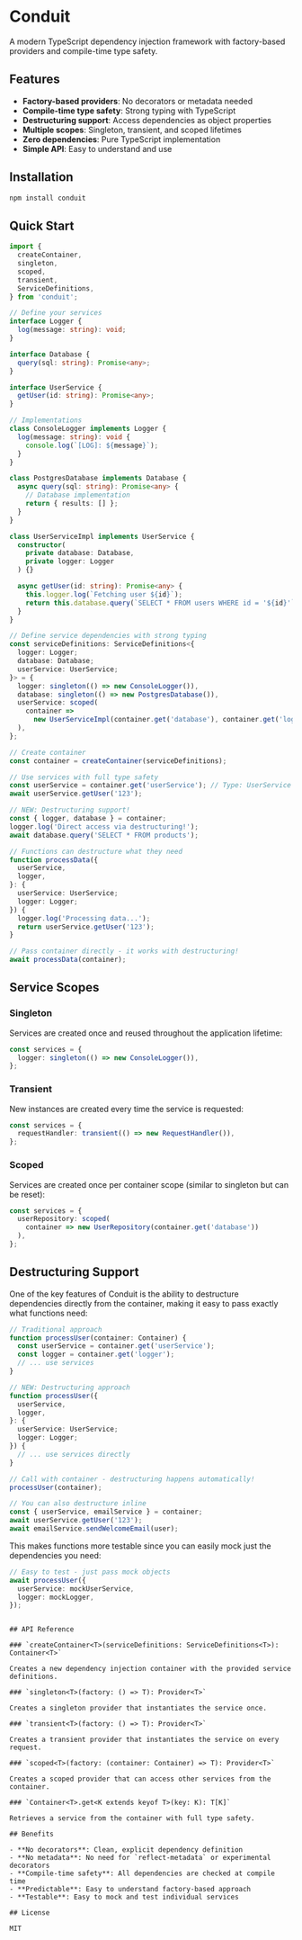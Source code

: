 # Conduit

A modern TypeScript dependency injection framework with factory-based providers and compile-time type safety.

## Features

- **Factory-based providers**: No decorators or metadata needed
- **Compile-time type safety**: Strong typing with TypeScript
- **Destructuring support**: Access dependencies as object properties
- **Multiple scopes**: Singleton, transient, and scoped lifetimes
- **Zero dependencies**: Pure TypeScript implementation
- **Simple API**: Easy to understand and use

## Installation

```bash
npm install conduit
```

## Quick Start

```typescript
import {
  createContainer,
  singleton,
  scoped,
  transient,
  ServiceDefinitions,
} from 'conduit';

// Define your services
interface Logger {
  log(message: string): void;
}

interface Database {
  query(sql: string): Promise<any>;
}

interface UserService {
  getUser(id: string): Promise<any>;
}

// Implementations
class ConsoleLogger implements Logger {
  log(message: string): void {
    console.log(`[LOG]: ${message}`);
  }
}

class PostgresDatabase implements Database {
  async query(sql: string): Promise<any> {
    // Database implementation
    return { results: [] };
  }
}

class UserServiceImpl implements UserService {
  constructor(
    private database: Database,
    private logger: Logger
  ) {}

  async getUser(id: string): Promise<any> {
    this.logger.log(`Fetching user ${id}`);
    return this.database.query(`SELECT * FROM users WHERE id = '${id}'`);
  }
}

// Define service dependencies with strong typing
const serviceDefinitions: ServiceDefinitions<{
  logger: Logger;
  database: Database;
  userService: UserService;
}> = {
  logger: singleton(() => new ConsoleLogger()),
  database: singleton(() => new PostgresDatabase()),
  userService: scoped(
    container =>
      new UserServiceImpl(container.get('database'), container.get('logger'))
  ),
};

// Create container
const container = createContainer(serviceDefinitions);

// Use services with full type safety
const userService = container.get('userService'); // Type: UserService
await userService.getUser('123');

// NEW: Destructuring support!
const { logger, database } = container;
logger.log('Direct access via destructuring!');
await database.query('SELECT * FROM products');

// Functions can destructure what they need
function processData({
  userService,
  logger,
}: {
  userService: UserService;
  logger: Logger;
}) {
  logger.log('Processing data...');
  return userService.getUser('123');
}

// Pass container directly - it works with destructuring!
await processData(container);
```

## Service Scopes

### Singleton

Services are created once and reused throughout the application lifetime:

```typescript
const services = {
  logger: singleton(() => new ConsoleLogger()),
};
```

### Transient

New instances are created every time the service is requested:

```typescript
const services = {
  requestHandler: transient(() => new RequestHandler()),
};
```

### Scoped

Services are created once per container scope (similar to singleton but can be reset):

```typescript
const services = {
  userRepository: scoped(
    container => new UserRepository(container.get('database'))
  ),
};
```

## Destructuring Support

One of the key features of Conduit is the ability to destructure dependencies directly from the container, making it easy to pass exactly what functions need:

```typescript
// Traditional approach
function processUser(container: Container) {
  const userService = container.get('userService');
  const logger = container.get('logger');
  // ... use services
}

// NEW: Destructuring approach
function processUser({
  userService,
  logger,
}: {
  userService: UserService;
  logger: Logger;
}) {
  // ... use services directly
}

// Call with container - destructuring happens automatically!
processUser(container);

// You can also destructure inline
const { userService, emailService } = container;
await userService.getUser('123');
await emailService.sendWelcomeEmail(user);
```

This makes functions more testable since you can easily mock just the dependencies you need:

```typescript
// Easy to test - just pass mock objects
await processUser({
  userService: mockUserService,
  logger: mockLogger,
});
```

```

## API Reference

### `createContainer<T>(serviceDefinitions: ServiceDefinitions<T>): Container<T>`

Creates a new dependency injection container with the provided service definitions.

### `singleton<T>(factory: () => T): Provider<T>`

Creates a singleton provider that instantiates the service once.

### `transient<T>(factory: () => T): Provider<T>`

Creates a transient provider that instantiates the service on every request.

### `scoped<T>(factory: (container: Container) => T): Provider<T>`

Creates a scoped provider that can access other services from the container.

### `Container<T>.get<K extends keyof T>(key: K): T[K]`

Retrieves a service from the container with full type safety.

## Benefits

- **No decorators**: Clean, explicit dependency definition
- **No metadata**: No need for `reflect-metadata` or experimental decorators
- **Compile-time safety**: All dependencies are checked at compile time
- **Predictable**: Easy to understand factory-based approach
- **Testable**: Easy to mock and test individual services

## License

MIT
```
